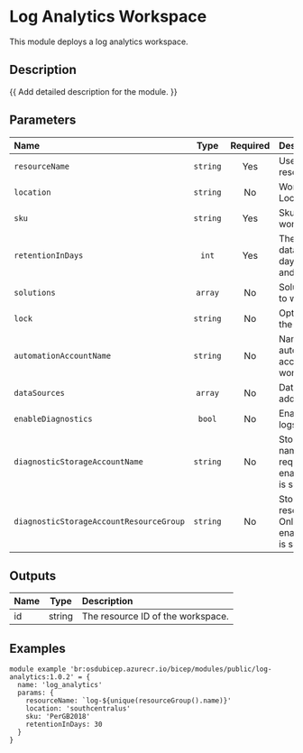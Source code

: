 # Log Analytics Workspace

This module deploys a log analytics workspace.

## Description

{{ Add detailed description for the module. }}

## Parameters

| Name                                    | Type     | Required | Description                                                                        |
| :-------------------------------------- | :------: | :------: | :--------------------------------------------------------------------------------- |
| `resourceName`                          | `string` | Yes      | Used to name all resources                                                         |
| `location`                              | `string` | No       | Workspace Location.                                                                |
| `sku`                                   | `string` | Yes      | Sku of the workspace                                                               |
| `retentionInDays`                       | `int`    | Yes      | The workspace data retention in days, between 30 and 730                           |
| `solutions`                             | `array`  | No       | Solutions to add to workspace                                                      |
| `lock`                                  | `string` | No       | Optional. Specify the type of lock.                                                |
| `automationAccountName`                 | `string` | No       | Name of automation account to link to workspace                                    |
| `dataSources`                           | `array`  | No       | Datasources to add to workspace                                                    |
| `enableDiagnostics`                     | `bool`   | No       | Enable diagnostic logs                                                             |
| `diagnosticStorageAccountName`          | `string` | No       | Storage account name. Only required if enableDiagnostics is set to true.           |
| `diagnosticStorageAccountResourceGroup` | `string` | No       | Storage account resource group. Only required if enableDiagnostics is set to true. |

## Outputs

| Name | Type   | Description                       |
| :--- | :----: | :-------------------------------- |
| id   | string | The resource ID of the workspace. |

## Examples

```bicep
module example 'br:osdubicep.azurecr.io/bicep/modules/public/log-analytics:1.0.2' = {
  name: 'log_analytics'
  params: {
    resourceName: `log-${unique(resourceGroup().name)}'
    location: 'southcentralus'
    sku: 'PerGB2018'
    retentionInDays: 30
  }
}
```